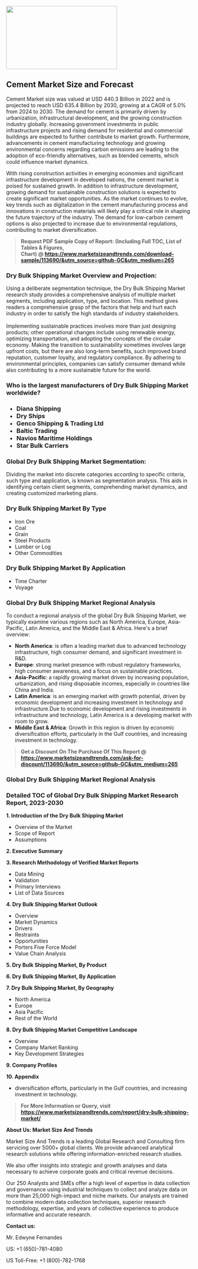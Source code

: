 <p><img class="alignnone size-medium wp-image-20088" src="https://ffe5etoiles.com/wp-content/uploads/2024/12/MST1-300x171.png" alt="" width="300" height="171" /></p><h2>Cement Market Size and Forecast</h2><p>Cement Market size was valued at USD 440.3 Billion in 2022 and is projected to reach USD 635.4 Billion by 2030, growing at a CAGR of 5.0% from 2024 to 2030. The demand for cement is primarily driven by urbanization, infrastructural development, and the growing construction industry globally. Increasing government investments in public infrastructure projects and rising demand for residential and commercial buildings are expected to further contribute to market growth. Furthermore, advancements in cement manufacturing technology and growing environmental concerns regarding carbon emissions are leading to the adoption of eco-friendly alternatives, such as blended cements, which could influence market dynamics.</p><p>With rising construction activities in emerging economies and significant infrastructure development in developed nations, the cement market is poised for sustained growth. In addition to infrastructure development, growing demand for sustainable construction solutions is expected to create significant market opportunities. As the market continues to evolve, key trends such as digitalization in the cement manufacturing process and innovations in construction materials will likely play a critical role in shaping the future trajectory of the industry. The demand for low-carbon cement options is also projected to increase due to environmental regulations, contributing to market diversification.</p></p><blockquote id="" class=""><strong>Request PDF Sample Copy of Report: (Including Full TOC, List of Tables &amp; Figures, Chart)&nbsp;@&nbsp;<strong><a href="https://www.marketsizeandtrends.com/download-sample/113690/&utm_source=github-GC&utm_medium=265" target="_blank">https://www.marketsizeandtrends.com/download-sample/113690/&utm_source=github-GC&utm_medium=265</a></strong></strong></blockquote><h3 id="" class="">Dry Bulk Shipping Market&nbsp;Overview and Projection:</h3><p id="" class="">Using a deliberate segmentation technique, the Dry Bulk Shipping Market research study provides a comprehensive analysis of multiple market segments, including application, type, and location. This method gives readers a comprehensive grasp of the factors that help and hurt each industry in order to satisfy the high standards of industry stakeholders. <br /> <br />Implementing sustainable practices involves more than just designing products; other operational changes include using renewable energy, optimizing transportation, and adopting the concepts of the circular economy. Making the transition to sustainability sometimes involves large upfront costs, but there are also long-term benefits, such improved brand reputation, customer loyalty, and regulatory compliance. By adhering to environmental principles, companies can satisfy consumer demand while also contributing to a more sustainable future for the world.</p><h3 id="" class="">Who is the largest manufacturers of&nbsp;Dry Bulk Shipping Market worldwide?</h3><h3 class=""><p><ul><li>Diana Shipping </li><li> Dry Ships </li><li> Genco Shipping & Trading Ltd </li><li> Baltic Trading </li><li> Navios Maritime Holdings </li><li> Star Bulk Carriers</li></ul></p></h3><h3 id="" class="">Global&nbsp;Dry Bulk Shipping Market Segmentation:</h3><p id="" class="">Dividing the market into discrete categories according to specific criteria, such type and application, is known as segmentation analysis. This aids in identifying certain client segments, comprehending market dynamics, and creating customized marketing plans.</p><h3 id="" class="">Dry Bulk Shipping Market&nbsp;By Type</h3><p><p><ul><li>Iron Ore </li><li> Coal </li><li> Grain </li><li> Steel Products </li><li> Lumber or Log </li><li> Other Commodities</p></li></ul></p></p><h3 id="" class="">Dry Bulk Shipping Market&nbsp;By Application</h3><p class=""><p><ul><li>Time Charter </li><li> Voyage</li></ul></p></p><h3 id="" class="">Global Dry Bulk Shipping Market Regional Analysis</h3><p id="" class="">To conduct a regional analysis of the global Dry Bulk Shipping Market, we typically examine various regions such as North America, Europe, Asia-Pacific, Latin America, and the Middle East &amp; Africa. Here's a brief overview:</p><ul><li><strong>North America</strong>: is often a leading market due to advanced technology infrastructure, high consumer demand, and significant investment in R&amp;D.</li><li><strong>Europe</strong>: strong market presence with robust regulatory frameworks, high consumer awareness, and a focus on sustainable practices.</li><li><strong>Asia-Pacific</strong>: a rapidly growing market driven by increasing population, urbanization, and rising disposable incomes, especially in countries like China and India.</li><li><strong>Latin America</strong>: is an emerging market with growth potential, driven by economic development and increasing investment in technology and infrastructure.Due to economic development and rising investments in infrastructure and technology, Latin America is a developing market with room to grow.</li><li><strong>Middle East &amp; Africa</strong>: Growth in this region is driven by economic diversification efforts, particularly in the Gulf countries, and increasing investment in technology.</li></ul><blockquote id="" class=""><strong>Get a Discount On The Purchase Of This Report @ <strong><a href="https://www.marketsizeandtrends.com/ask-for-discount/113690/&utm_source=github-GC&utm_medium=265" target="_blank">https://www.marketsizeandtrends.com/ask-for-discount/113690/&utm_source=github-GC&utm_medium=265</a></strong></strong></blockquote><h3 id="" class="">Global Dry Bulk Shipping Market Regional Analysis</h3><h3 id="" class="">Detailed TOC of Global Dry Bulk Shipping Market Research Report, 2023-2030</h3><p id="" class=""><strong>1. Introduction of the Dry Bulk Shipping Market</strong></p><ul><li>Overview of the Market</li><li>Scope of Report</li><li>Assumptions</li></ul><p id="" class=""><strong>2. Executive Summary</strong></p><p id="" class=""><strong>3. Research Methodology of Verified Market Reports</strong></p><ul><li>Data Mining</li><li>Validation</li><li>Primary Interviews</li><li>List of Data Sources</li></ul><p id="" class=""><strong>4. Dry Bulk Shipping Market Outlook</strong></p><ul><li>Overview</li><li>Market Dynamics</li><li>Drivers</li><li>Restraints</li><li>Opportunities</li><li>Porters Five Force Model</li><li>Value Chain Analysis</li></ul><p id="" class=""><strong>5. Dry Bulk Shipping Market, By Product</strong></p><p id="" class=""><strong>6. Dry Bulk Shipping Market, By Application</strong></p><p id="" class=""><strong>7. Dry Bulk Shipping Market, By Geography</strong></p><ul><li>North America</li><li>Europe</li><li>Asia Pacific</li><li>Rest of the World</li></ul><p id="" class=""><strong>8. Dry Bulk Shipping Market Competitive Landscape</strong></p><ul><li>Overview</li><li>Company Market Ranking</li><li>Key Development Strategies</li></ul><p id="" class=""><strong>9. Company Profiles</strong></p><p id="" class=""><strong>10. Appendix</strong></p><ul><li>diversification efforts, particularly in the Gulf countries, and increasing investment in technology.</li></ul><blockquote id="" class=""><strong>For More Information or Query, visit <strong><strong><a href="https://www.marketsizeandtrends.com/report/dry-bulk-shipping-market/" target="_blank">https://www.marketsizeandtrends.com/report/dry-bulk-shipping-market/</a></strong></strong></strong></blockquote><p id="" class=""><strong>About Us: Market Size And Trends</strong></p><p id="" class="">Market Size And Trends is a leading Global Research and Consulting firm servicing over 5000+ global clients. We provide advanced analytical research solutions while offering information-enriched research studies.</p><p id="" class="">We also offer insights into strategic and growth analyses and data necessary to achieve corporate goals and critical revenue decisions.</p><p id="" class="">Our 250 Analysts and SMEs offer a high level of expertise in data collection and governance using industrial techniques to collect and analyze data on more than 25,000 high-impact and niche markets. Our analysts are trained to combine modern data collection techniques, superior research methodology, expertise, and years of collective experience to produce informative and accurate research.</p><p id="" class=""><strong>Contact us:</strong></p><p id="" class="">Mr. Edwyne Fernandes</p><p id="" class="">US: +1 (650)-781-4080</p><p id="" class="">US Toll-Free: +1 (800)-782-1768</p>
